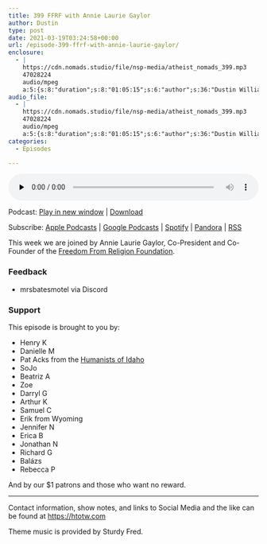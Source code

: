 ```yaml
---
title: 399 FFRF with Annie Laurie Gaylor
author: Dustin
type: post
date: 2021-03-19T03:24:58+00:00
url: /episode-399-ffrf-with-annie-laurie-gaylor/
enclosure:
  - |
    https://cdn.nomads.studio/file/nsp-media/atheist_nomads_399.mp3
    47028224
    audio/mpeg
    a:5:{s:8:"duration";s:8:"01:05:15";s:6:"author";s:36:"Dustin Williams, Annie Laurie Gaylor";s:8:"explicit";s:1:"1";s:13:"episode_title";s:29:"FFRF with Annie Laurie Gaylor";s:10:"episode_no";s:3:"399";}
audio_file:
  - |
    https://cdn.nomads.studio/file/nsp-media/atheist_nomads_399.mp3
    47028224
    audio/mpeg
    a:5:{s:8:"duration";s:8:"01:05:15";s:6:"author";s:36:"Dustin Williams, Annie Laurie Gaylor";s:8:"explicit";s:1:"1";s:13:"episode_title";s:29:"FFRF with Annie Laurie Gaylor";s:10:"episode_no";s:3:"399";}
categories:
  - Episodes

---
```

<div itemscope itemtype="http://schema.org/AudioObject">
  <meta itemprop="name" content="399 FFRF with Annie Laurie Gaylor" />
  
  <meta itemprop="uploadDate" content="2021-03-18T21:24:58-06:00" />
  
  <meta itemprop="encodingFormat" content="audio/mpeg" />
  
  <meta itemprop="duration" content="PT1H05M15S" />
  
  <meta itemprop="description" content="This week we are joined by Annie Laurie Gaylor, Co-President and Co-Founder of the Freedom From Religion Foundation.  Feedback  mrsbatesmotel via Discord  Support This episode is brought to you by:  Henry K Danielle M Pat Acks from the Humanists of I..." />
  
  <meta itemprop="contentUrl" content="https://dts.podtrac.com/redirect.mp3/cdn.nomads.studio/file/nsp-media/atheist_nomads_399.mp3" />
  
  <meta itemprop="contentSize" content="44.8" />
  </p> 
  
  <div class="powerpress_player" id="powerpress_player_8662">
    <audio class="wp-audio-shortcode" id="audio-4782-406" preload="none" style="width: 100%;" controls="controls"><source type="audio/mpeg" src="https://dts.podtrac.com/redirect.mp3/cdn.nomads.studio/file/nsp-media/atheist_nomads_399.mp3?_=406" /><a href="https://dts.podtrac.com/redirect.mp3/cdn.nomads.studio/file/nsp-media/atheist_nomads_399.mp3">https://dts.podtrac.com/redirect.mp3/cdn.nomads.studio/file/nsp-media/atheist_nomads_399.mp3</a></audio>
  </div>
</div>

<p class="powerpress_links powerpress_links_mp3">
  Podcast: <a href="https://dts.podtrac.com/redirect.mp3/cdn.nomads.studio/file/nsp-media/atheist_nomads_399.mp3" class="powerpress_link_pinw" target="_blank" title="Play in new window" onclick="return powerpress_pinw('https://htotw.com/?powerpress_pinw=4782-podcast');" rel="nofollow">Play in new window</a> | <a href="https://dts.podtrac.com/redirect.mp3/cdn.nomads.studio/file/nsp-media/atheist_nomads_399.mp3" class="powerpress_link_d" title="Download" rel="nofollow" download="atheist_nomads_399.mp3">Download</a>
</p>

<p class="powerpress_links powerpress_subscribe_links">
  Subscribe: <a href="https://podcasts.apple.com/us/podcast/humanists-take-on-the-world/id530050098?mt=2&ls=1" class="powerpress_link_subscribe powerpress_link_subscribe_itunes" target="_blank" title="Subscribe on Apple Podcasts" rel="nofollow">Apple Podcasts</a> | <a href="https://www.google.com/podcasts?feed=aHR0cDovL2F0aGVpc3Rub21hZHMubGlic3luLmNvbS9yc3M%3D" class="powerpress_link_subscribe powerpress_link_subscribe_googleplay" target="_blank" title="Subscribe on Google Podcasts" rel="nofollow">Google Podcasts</a> | <a href="https://open.spotify.com/show/3LzK2xZGike6Tc1GEMtMbr?si=LieN9SNuTpq96smuaUsH8A" class="powerpress_link_subscribe powerpress_link_subscribe_spotify" target="_blank" title="Subscribe on Spotify" rel="nofollow">Spotify</a> | <a href="https://www.pandora.com/podcast/atheist-nomads/PC:10122?corr=62071012&part=ug" class="powerpress_link_subscribe powerpress_link_subscribe_pandora" target="_blank" title="Subscribe on Pandora" rel="nofollow">Pandora</a> | <a href="https://htotw.com/feed/podcast/" class="powerpress_link_subscribe powerpress_link_subscribe_rss" target="_blank" title="Subscribe via RSS" rel="nofollow">RSS</a>
</p>

This week we are joined by Annie Laurie Gaylor, Co-President and Co-Founder of the [Freedom From Religion Foundation][1].

<!--more-->

### Feedback

  * mrsbatesmotel via Discord

### Support

This episode is brought to you by:

  * Henry K
  * Danielle M
  * Pat Acks from the [Humanists of Idaho][2]
  * SoJo
  * Beatriz A
  * Zoe
  * Darryl G
  * Arthur K
  * Samuel C
  * Erik from Wyoming
  * Jennifer N
  * Erica B
  * Jonathan N
  * Richard G
  * Balázs
  * Rebecca P

And by our $1 patrons and those who want no reward.

* * *

Contact information, show notes, and links to Social Media and the like can be found at <https://htotw.com>

Theme music is provided by Sturdy Fred.

 [1]: https://ffrf.org/
 [2]: https://www.humanistsofidaho.org/